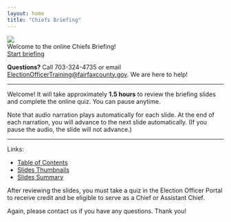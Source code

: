 ```yaml
---
layout: home
title: "Chiefs Briefing"
---
```


<img class="hero-image" src="{{ site.url }}/assets/img/chiefs-briefing-small.png">

<div class="homepage-intro">
Welcome to the online Chiefs Briefing!
</div>

<div>
<a class="homepage-button" href="./slides/001">Start briefing</a>
</div>

**Questions?** Call 703-324-4735 or email ElectionOfficerTraining@fairfaxcounty.gov. We are here to help!

---

Welcome! It will take approximately **1.5 hours** to review the briefing slides and complete the online quiz. You can pause anytime.

Note that audio narration plays automatically for each slide. At the end of each narration, you will advance to the next slide automatically. (If you pause the audio, the slide will not advance.)

---

Links:
* <a href="./toc">Table of Contents</a>
* <a href="./thumbnails">Slides Thumbnails</a>
* <a href="./summary">Slides Summary</a>

After reviewing the slides, you must take a quiz in the Election Officer Portal to receive credit and be eligible to serve as a Chief or Assistant Chief.

Again, please contact us if you have any questions. Thank you!